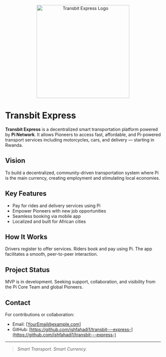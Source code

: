 <p align="center">
  <img src="assets/logo.png" alt="Transbit Express Logo" width="300"/>
</p>

# Transbit Express

**Transbit Express** is a decentralized smart transportation platform powered by **Pi Network**. It allows Pioneers to access fast, affordable, and Pi-powered transport services including motorcycles, cars, and delivery — starting in Rwanda.

## Vision
To build a decentralized, community-driven transportation system where Pi is the main currency, creating employment and stimulating local economies.

## Key Features
- Pay for rides and delivery services using Pi
- Empower Pioneers with new job opportunities
- Seamless booking via mobile app
- Localized and built for African cities

## How It Works
Drivers register to offer services. Riders book and pay using Pi. The app facilitates a smooth, peer-to-peer interaction.

## Project Status
MVP is in development. Seeking support, collaboration, and visibility from the Pi Core Team and global Pioneers.

## Contact
For contributions or collaboration:
- Email: [YourEmail@example.com]
- GitHub: [https://github.com/ishfahadi1/transbit---express-](https://github.com/ishfahadi1/transbit---express-)

---

> *Smart Transport. Smart Currency.*